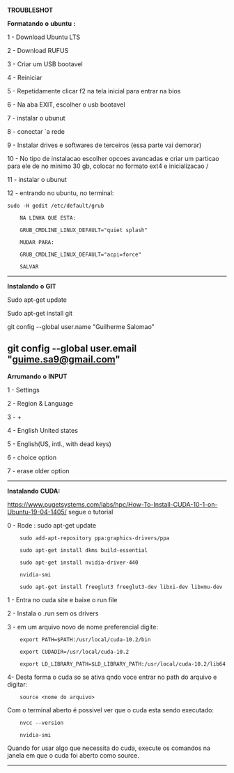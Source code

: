 **TROUBLESHOT**




**Formatando** **o** **ubuntu** **:**


1 - Download Ubuntu LTS

2 - Download RUFUS

3 - Criar um USB bootavel

4 - Reiniciar

5 - Repetidamente clicar f2 na tela inicial para entrar na bios

6 - Na aba EXIT, escolher o usb bootavel

7 - instalar o ubunut

8 - conectar `a rede

9 - Instalar drives e softwares de terceiros  (essa parte vai demorar)


10 - No tipo de instalacao escolher opcoes avancadas e criar um particao para ele de no minimo 30 gb, colocar no formato ext4 e inicializacao /

11 - instalar o ubunut

12 - entrando no ubuntu, no terminal:

	sudo -H gedit /etc/default/grub

		NA LINHA QUE ESTA:

		GRUB_CMDLINE_LINUX_DEFAULT="quiet splash"

		MUDAR PARA:

		GRUB_CMDLINE_LINUX_DEFAULT="acpi=force"

		SALVAR

------------------------------------------------------



**Instalando** **o** **GIT**


Sudo apt-get update 

Sudo apt-get install git

git config --global user.name "Guilherme Salomao" 

git config --global user.email "guime.sa9@gmail.com"
-------------------------------------------------------


**Arrumando** **o** **INPUT**


1 - Settings

2 - Region & Language

3 - +

4 - English United states

5 - English(US, intl., with dead keys)

6 - choice option

7 - erase older option

--------------------------------------------------------


**Instalando** **CUDA:**


https://www.pugetsystems.com/labs/hpc/How-To-Install-CUDA-10-1-on-Ubuntu-19-04-1405/
segue o tutorial


0 - Rode :
		sudo apt-get update

		sudo add-apt-repository ppa:graphics-drivers/ppa

		sudo apt-get install dkms build-essential

		sudo apt-get install nvidia-driver-440
		
		nvidia-smi

		sudo apt-get install freeglut3 freeglut3-dev libxi-dev libxmu-dev

1 -  Entra no cuda site e baixe o run file

2 -  Instala o .run sem os drivers

3 - em um arquivo novo de nome preferencial digite:



		export PATH=$PATH:/usr/local/cuda-10.2/bin

		export CUDADIR=/usr/local/cuda-10.2

		export LD_LIBRARY_PATH=$LD_LIBRARY_PATH:/usr/local/cuda-10.2/lib64


4- Desta forma o cuda so se ativa qndo voce entrar no path do arquivo e digitar:

		source <nome do arquivo>


Com o terminal aberto é possivel ver que o cuda esta sendo executado:

		nvcc --version

		nvidia-smi

Quando for usar algo que necessita do cuda, execute os comandos na janela em que o cuda foi aberto como source.


-----------------------------------------------------------




